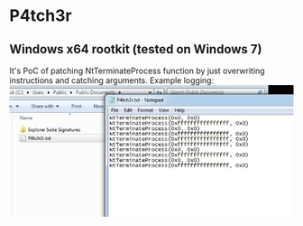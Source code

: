 # P4tch3r
## Windows x64 rootkit (tested on Windows 7)
It's PoC of patching NtTerminateProcess function by just overwriting instructions and catching arguments. 
Example logging:
![alt text](https://raw.githubusercontent.com/Groszekk/P4tch3r/main/logging.jpg)
